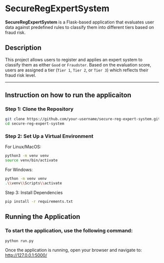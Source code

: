 # SecureRegExpertSystem

**SecureRegExpertSystem** is a Flask-based application that evaluates user data against predefined rules to classify them into different tiers based on fraud risk.

## Description

This project allows users to register and applies an expert system to classify them as either `Good` or `Fraudster`. Based on the evaluation score, users are assigned a tier (`Tier 1`, `Tier 2`, or `Tier 3`) which reflects their fraud risk level.

---

## Instruction on how to run the applicaiton

### Step 1: Clone the Repository
```bash
git clone https://github.com/your-username/secure-reg-expert-system.git
cd secure-reg-expert-system
```

### Step 2: Set Up a Virtual Environment

For Linux/MacOS:
```bash
python3 -m venv venv
source venv/bin/activate
```

For Windows:
```bash
python -m venv venv
.\\venv\\Scripts\\activate
```

Step 3: Install Dependencies

```bash
pip install -r requirements.txt
```
## Running the Application
### To start the application, use the following command:
```bash
python run.py
```


Once the application is running, open your browser and navigate to:
http://127.0.0.1:5000/
